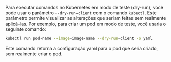 Para executar comandos no Kubernetes em modo de teste (dry-run), 
você pode usar o parâmetro `--dry-run=client` com o comando `kubectl`. 
Este parâmetro permite visualizar as alterações que seriam feitas sem realmente aplicá-las. 
Por exemplo, para criar um pod em modo de teste, você usaria o seguinte comando:

```bash
kubectl run pod-name --image=image-name --dry-run=client -o yaml
```

Este comando retorna a configuração yaml para o pod que seria criado, sem realmente criar o pod.
